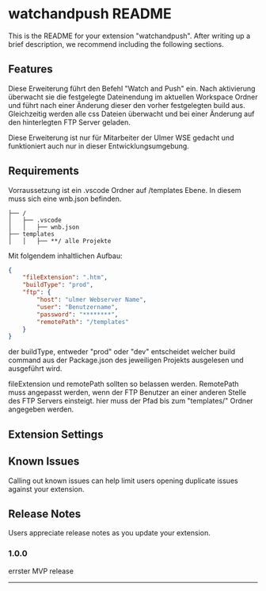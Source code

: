 # watchandpush README

This is the README for your extension "watchandpush". After writing up a brief description, we recommend including the following sections.

## Features

Diese Erweiterung führt den Befehl "Watch and Push" ein. Nach aktivierung überwacht sie die festgelegte Dateinendung im aktuellen Workspace Ordner und führt nach einer Änderung dieser den vorher festgelegten build aus. Gleichzeitig werden alle css Dateien überwacht und bei einer Änderung auf den hinterlegten FTP Server geladen.

Diese Erweiterung ist nur für Mitarbeiter der Ulmer WSE gedacht und funktioniert auch nur in dieser Entwicklungsumgebung.

## Requirements

Vorraussetzung ist ein .vscode Ordner auf /templates Ebene.
In diesem muss sich eine wnb.json befinden.

```
├── /
│   ├── .vscode
│   │   ├── wnb.json
├── templates
│   │   ├── **/ alle Projekte
```

Mit folgendem inhaltlichen Aufbau:

```json
{
	"fileExtension": ".htm",
	"buildType": "prod",
	"ftp": {
		"host": "ulmer Webserver Name",
		"user": "Benutzername",
		"password": "********",
		"remotePath": "/templates"
	}
}
```

der buildType, entweder "prod" oder "dev" entscheidet welcher build command aus der Package.json des jeweiligen Projekts ausgelesen und ausgeführt wird.

fileExtension und remotePath sollten so belassen werden. RemotePath muss angepasst werden, wenn der FTP Benutzer an einer anderen Stelle des FTP Servers einsteigt. hier muss der Pfad bis zum "templates/" Ordner angegeben werden.

## Extension Settings

## Known Issues

Calling out known issues can help limit users opening duplicate issues against your extension.

## Release Notes

Users appreciate release notes as you update your extension.

### 1.0.0

errster MVP release

---
